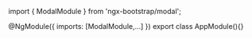import { ModalModule } from 'ngx-bootstrap/modal';

@NgModule({
  imports: [ModalModule,...]
})
export class AppModule(){}
